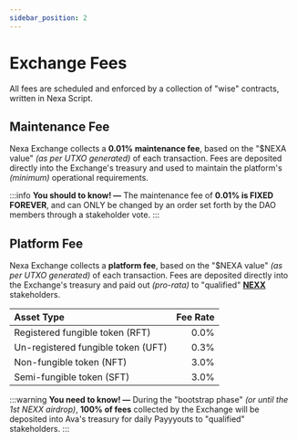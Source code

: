 ```yaml
---
sidebar_position: 2
---
```


# Exchange Fees

All fees are scheduled and enforced by a collection of "wise" contracts, written in Nexa Script.


## Maintenance Fee

Nexa Exchange collects a __0.01% maintenance fee__, based on the "$NEXA value" _(as per UTXO generated)_ of each transaction. Fees are deposited directly into the Exchange's treasury and used to maintain the platform's _(minimum)_ operational requirements.

:::info
__You should to know! —__ The maintenance fee of __0.01% is FIXED FOREVER__, and can ONLY be changed by an order set forth by the DAO members through a stakeholder vote.
:::


## Platform Fee

Nexa Exchange collects a __platform fee__, based on the "$NEXA value" _(as per UTXO generated)_ of each transaction. Fees are deposited directly into the Exchange's treasury and paid out _(pro-rata)_ to "qualified" [__NEXX__](https://nexa.exchange/nexx) stakeholders.

| Asset Type | Fee Rate |
| :---       |     ---: |
| Registered fungible token (RFT) | 0.0% |
| Un-registered fungible token (UFT) | 0.3% |
| Non-fungible token (NFT) | 3.0% |
| Semi-fungible token (SFT) | 3.0% |

:::warning
__You need to know! —__ During the "bootstrap phase" _(or until the 1st NEXX airdrop)_, __100% of fees__ collected by the Exchange will be deposited into Ava's treasury for daily Payyyouts to "qualified" stakeholders.
:::
